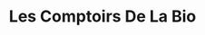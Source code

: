 ---
title: "Les Comptoirs De La Bio"
url: /margny-les-compiegne/les-comptoirs-de-la-bio/
shop: supermarché
---